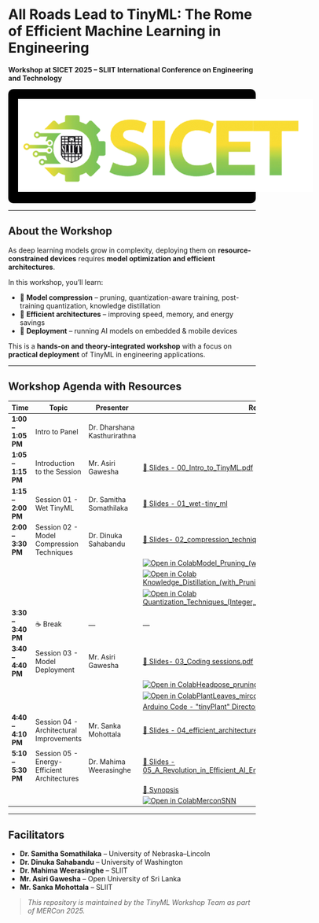 # All Roads Lead to TinyML: The Rome of Efficient Machine Learning in Engineering 
**Workshop at SICET 2025 – SLIIT International Conference on Engineering and Technology**  

<div style="background-color: black; padding: 20px; text-align: center; border-radius: 10px;">
  <img src="images/sicet_logo.png" alt="MERCon Logo" style="max-width: 600px;">
</div>

---

## About the Workshop  
As deep learning models grow in complexity, deploying them on **resource-constrained devices** requires **model optimization and efficient architectures**.  

In this workshop, you’ll learn:  
- 🔹 **Model compression** – pruning, quantization-aware training, post-training quantization, knowledge distillation  
- 🔹 **Efficient architectures** – improving speed, memory, and energy savings  
- 🔹 **Deployment** – running AI models on embedded & mobile devices  

This is a **hands-on and theory-integrated workshop** with a focus on **practical deployment** of TinyML in engineering applications.  

---

## Workshop Agenda with Resources  
| Time | Topic | Presenter | Resources |
|------|-------|-----------|-----------|
| **1:00 – 1:05 PM** | Intro to Panel | Dr. Dharshana Kasthurirathna |  |
| **1:05 – 1:15 PM** | Introduction to the Session | Mr. Asiri Gawesha | [📄 Slides - 00_Intro_to_TinyML.pdf](00_Intro_to_TinyML.pdf) |
| **1:15 – 2:00 PM** | Session 01 - Wet TinyML | Dr. Samitha Somathilaka | [📄 Slides - 01_wet-tiny_ml](01_wet-tiny_ml.pdf) |
| **2:00 – 3:30 PM** |Session 02 - Model Compression Techniques | Dr. Dinuka Sahabandu| [📄 Slides- 02_compression_techniques](02_compression_techniques.pdf) |
||||[![Open in Colab](https://colab.research.google.com/assets/colab-badge.svg)Model_Pruning_(with_Quantization)_Student](https://colab.research.google.com/drive/1UMizpplQuarZJ0bvShieTHLQntN7lIrB?usp=sharing)|
||||[![Open in Colab](https://colab.research.google.com/assets/colab-badge.svg)Knowledge_Distillation_(with_Pruning_and_Quantization)_Student](https://colab.research.google.com/drive/187Hk72vvGGGPz1qfmXwtJAd9bM-qflX9?usp=sharing)|
||||[![Open in Colab](https://colab.research.google.com/assets/colab-badge.svg)Quantization_Techniques_(Integer,_Dynamic_Range,_and_Float_16)_Student](https://colab.research.google.com/drive/1WILvGD6VBysdsGTULz3eIpv6lwOQkgBb?usp=sharing)|
| **3:30 – 3:40 PM** | ☕ Break | — | — |
| **3:40 – 4:40 PM** |Session 03 - Model Deployment | Mr. Asiri Gawesha | [📄 Slides- 03_Coding sessions.pdf](03_Coding_session.pdf) |
||||[![Open in Colab](https://colab.research.google.com/assets/colab-badge.svg)Headpose_pruning_quantization](https://colab.research.google.com/drive/10ASWBRY6BBQeoAljPHhPU5IjfqFX4pUI?usp=sharing)|
||||[![Open in Colab](https://colab.research.google.com/assets/colab-badge.svg)PlantLeaves_mirco](https://colab.research.google.com/drive/1tYySJEYomYnqsYnt4F30ZaZTin4hB1n4?usp=sharing)|
|||| [Arduino Code - "tinyPlant" Directory](tinyPLant)|
| **4:40 – 4:10 PM** | Session 04 - Architectural Improvements | Mr. Sanka Mohottala | [📄 Slides - 04_efficient_architectures](04_efficient_architectures.pdf) |
| **5:10 – 5:30 PM** | Session 05 - Energy-Efficient Architectures | Dr. Mahima Weerasinghe| [📄 Slides - 05_A_Revolution_in_Efficient_AI_EngineerinSNNs_MERCON_2025.pdf](05_A_Revolution_in_Efficient_AI_EngineerinSNNs_MERCON_2025.pdf) |
||||[📄 Synopsis](05_MERCON_SNN_Synopsis.pdf)|
||||[![Open in Colab](https://colab.research.google.com/assets/colab-badge.svg)MerconSNN](https://colab.research.google.com/drive/1LIgIvrEgE3SpvtI4nblCk7K1mjYwsa1O?usp=sharing)|

<!-- ---

## 📱 Interactive Resources  
- **Google Colab** – Instant cloud execution of coding exercises (no local setup)  
- **TFLite Models** – Deploy models on microcontrollers and mobile devices   -->

---

## Facilitators  
- **Dr. Samitha Somathilaka** – University of Nebraska–Lincoln  
- **Dr. Dinuka Sahabandu** – University of Washington  
- **Dr. Mahima Weerasinghe** – SLIIT  
- **Mr. Asiri Gawesha** – Open University of Sri Lanka
- **Mr. Sanka Mohottala** – SLIIT  


>  *This repository is maintained by the TinyML Workshop Team as part of MERCon 2025.*

